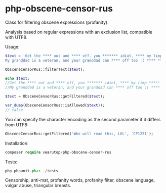 php-obscene-censor-rus
======================
Class for filtering obscene expressions (profanity).

Analysis based on regular expressions with an exclusion list, compatible with UTF8.

Usage:
```php
$text = 'Get the **** out and **** off, you ******* idiot, **** my limp ****!
My granddad is a veteran, and your granddad can **** off too :( **** ****!';

ObsceneCensorRus::filterText($text);

echo $text;
//Get the **** out and **** off, you ******* idiot, **** my limp ****!
//My granddad is a veteran, and your granddad can **** off too :( **** ****!

$text = ObsceneCensorRus::getFiltered($text);

var_dump(ObsceneCensorRus::isAllowed($text));
// false
```
You can specify the character encoding as the second parameter if it differs from UTF8:
```php
ObsceneCensorRus::getFiltered('Who will read this, LOL', 'CP1251');
```
Installation:
```php
composer require vearutop/php-obscene-censor-rus
```
Tests:
```php
php phpunit.phar ./tests
```
Censorship, anti-mat, profanity words, profanity filter, obscene language, vulgar abuse, triangular breasts.
